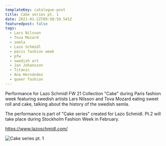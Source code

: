 ```yaml
---
templateKey: catalogue-post
title: Cake series pt. 1
date: 2021-01-22T09:50:59.541Z
featuredpost: false
tags:
  - Lars Nilsson
  - Tova Mozard
  - semla
  - Lazo Schmidl
  - paris fashion week
  - pfw
  - swedish art
  - Jan Johansson
  - Titanic
  - Ana Hernández
  - queer fashion
---
```

Performance for Lazo Schmidl FW 21 Collection "Cake" during Paris fashion week featuring swedish artists Lars Nilsson and Tova Mozard eating sweet roll and cake, talking about the history of the swedish semla.

The performance is part of "Cake series" created for Lazo Schmidl. Pt.2 will take place during Stockholm Fashion Week in February.

<https://www.lazoschmidl.com/>

![](/img/img_7115.jpg "Cake series pt. 1")